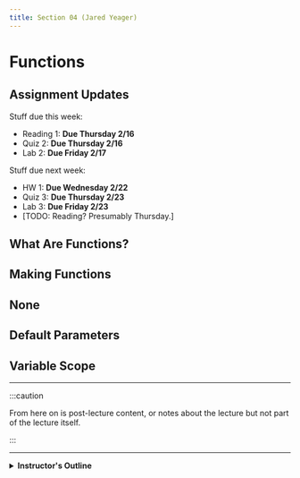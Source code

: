 ```yaml
---
title: Section 04 (Jared Yeager)
---
```


# Functions

## Assignment Updates

Stuff due this week:
* Reading 1: **Due Thursday 2/16**
* Quiz 2: **Due Thursday 2/16**
* Lab 2: **Due Friday 2/17**

Stuff due next week:
* HW 1: **Due Wednesday 2/22**
* Quiz 3: **Due Thursday 2/23**
* Lab 3: **Due Friday 2/23**
* [TODO: Reading? Presumably Thursday.]

## What Are Functions?

## Making Functions

## None

## Default Parameters

## Variable Scope

---

:::caution

From here on is post-lecture content,
or notes about the lecture but not part of the lecture itself.

:::

---

<details>
<summary><b>Instructor's Outline</b></summary>

This is an outline I had in the replit when demonstrating things.

```py
############################
### Instructor's Outline ###
############################

# Making a Folder
#   Open Finder/File Navigater
#   Navigate to desired location
#     Could just use desktop
#   Seconary Click -> New Folder

# Opening Folder
#   Launch VSCode (or equivalent)
#   Navigate to folder you made

# Makeing a File
#   File -> New File
#   Give it a name ending in .py

# Run Script
#   (Make sure extension is installed)
#   Click the Triangle in the upper-right

# Return to slides

# input() Function
#   Solicits input from user
#   Can take in nothing or a string
#     Optional string is printed when soliciting input
#   Returns whatever user typed in (as a string)
#   Example: Hello, You
#   Example: Repeat n times

# Return to slides
```

</details>

